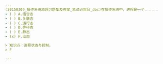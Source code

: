 ```yaml
---
(20150309_操作系统原理习题集及答案_笔试必需品_doc)在操作系统中，进程是一个﹎﹎﹎﹎概念，而程序是一个静态的概念。
- ( ) A.组合态 
- ( ) B.关联态 
- ( ) C.运行态 
- ( ) D.等待态 
- ( ) E.静态 
- (x) F.动态

> 知识点：进程状态与控制。
> F

---
```

